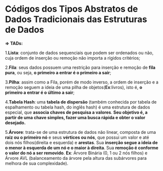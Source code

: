 # Códigos dos Tipos Abstratos de Dados Tradicionais das Estruturas de Dados

**=> TADs:**

  1.**Lista**: conjunto de dados sequenciais que podem ser ordenados ou não, cuja ordem de inserção ou remoção não importa a rígidos critérios;
  
  2.**Fila**: seus dados possuem uma restrição para inserção e remoção de **fila pura**, ou seja, **o primeiro a entrar é o primeiro a sair**;
  
  3.**Pilha**: assim como a Fila, porém de modo inverso, a ordem de inserção e a remoção seguem a ideia de uma pilha de objetos(**Ex**:livros), isto é, 
      **o primeiro a entrar é o último a sair**;
      
  4.**Tabela Hash**: uma **tabela de dispersão** (também conhecida por tabela de espalhamento ou tabela hash, do inglês hash) é uma estrutura de dados especial, que **associa chaves de pesquisa a valores**. **Seu objetivo é, a partir de uma chave simples, fazer uma busca rápida e obter o valor desejado.**
  
  5.**Árvore**: trata-se de uma estrutura de dados não linear, composta de uma **raiz ou o primeiro nó** e seus **vértices ou nós**, que possui um valor e até dois nós filhos(direita e esquerda) e **arestas**. Sua **inserção segue a ideia de o menor à esquerda de um nó e o maior à direita**. Sua **remoção é conforme o valor do nó a ser removido**. **Ex**: Árvore Binária (0, 1 ou 2 nós filhos) e Árvore AVL (balanceamento da árvore pela altura das subárvores para melhora de sua complexidade).
